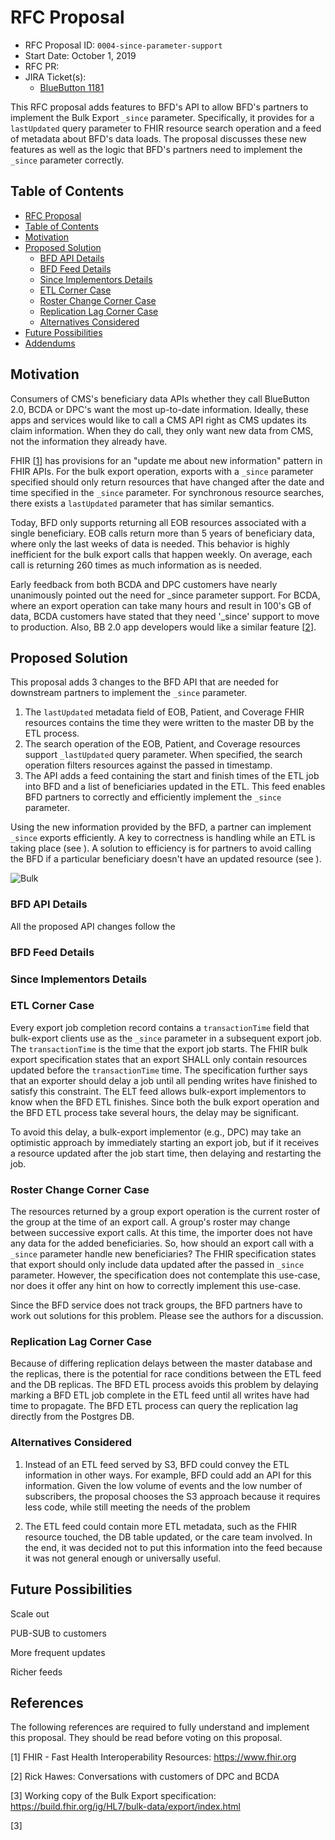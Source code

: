 # RFC Proposal
[RFC Proposal]: #rfc-proposal

* RFC Proposal ID: `0004-since-parameter-support` 
* Start Date: October 1, 2019
* RFC PR: 
* JIRA Ticket(s): 
    - [BlueButton 1181](https://jira.cms.gov/browse/BLUEBUTTON-1181)


This RFC proposal adds features to BFD's API to allow BFD's partners to implement the Bulk Export `_since` parameter. Specifically, it provides for a `lastUpdated` query parameter to FHIR resource search operation and a feed of metadata about BFD's data loads. The proposal discusses these new features as well as the logic that BFD's partners need to implement the `_since` parameter correctly. 

## Table of Contents

* [RFC Proposal](#rfc-proposal)
* [Table of Contents](#table-of-contents)
* [Motivation](#motivation)
* [Proposed Solution](#proposed-solution)
    * [BFD API Details](#bfd-api-details)
    * [BFD Feed Details](#bfd-feed-details)
    * [Since Implementors Details](#since-implementors-details)
    * [ETL Corner Case](#etl-corner-case)
    * [Roster Change Corner Case](#roster-change-corner-case)
    * [Replication Lag Corner Case](#replication-lag-corner-case)
    * [Alternatives Considered](#alternatives-considered)
* [Future Possibilities](#future-possibilities)
* [Addendums](#addendums)

## Motivation
[Motivation]: #motivation

Consumers of CMS's beneficiary data APIs whether they call BlueButton 2.0, BCDA or DPC's want the most up-to-date information. Ideally, these apps and services would like to call a CMS API right as CMS updates its claim information. When they do call, they only want new data from CMS, not the information they already have. 

FHIR \[[1](#ref1)\] has provisions for an "update me about new information" pattern in FHIR APIs. For the bulk export operation, exports with a `_since` parameter specified should only return resources that have changed after the date and time specified in the `_since` parameter. For synchronous resource searches, there exists a `lastUpdated` parameter that has similar semantics. 

Today, BFD only supports returning all EOB resources associated with a single beneficiary. EOB calls return more than 5 years of beneficiary data, where only the last weeks of data is needed. This behavior is highly inefficient for the bulk export calls that happen weekly. On average, each call is returning 260 times as much information as is needed. 

Early feedback from both BCDA and DPC customers have nearly unanimously pointed out the need for _since parameter support. For BCDA, where an export operation can take many hours and result in 100's GB of data, BCDA customers have stated that they need '_since' support to move to production. Also, BB 2.0 app developers would like a similar feature  \[[2](#ref2)\]. 

## Proposed Solution

This proposal adds 3 changes to the BFD API that are needed for downstream partners to implement the `_since` parameter. 

1. The `lastUpdated` metadata field of EOB, Patient, and Coverage FHIR resources contains the time they were written to the master DB by the ETL process. 
2. The search operation of the EOB, Patient, and Coverage resources support `_lastUpdated` query parameter. When specified, the search operation filters resources against the passed in timestamp. 
3. The API adds a feed containing the start and finish times of the ETL job into BFD and a list of beneficiaries updated in the ETL. This feed enables BFD partners to correctly and efficiently implement the `_since` parameter. 

Using the new information provided by the BFD, a partner can implement `_since` exports efficiently. A key to correctness is handling while an ETL is taking place (see []()). A solution to efficiency is for partners to avoid calling the BFD if a particular beneficiary doesn't have an updated resource (see []()).

![Bulk ](https://www.websequencediagrams.com/files/render?link=zfMUJyQaf18DNUb6IQoPN2EBeq9tMctYXXupx6T5Co8gB3t9ysmhat0ToalxZ6p2)

### BFD API Details

All the proposed API changes follow the 


### BFD Feed Details

### Since Implementors Details

### ETL Corner Case

Every export job completion record contains a `transactionTime` field that bulk-export clients use as the `_since` parameter in a subsequent export job. The `transactionTime` is the time that the export job starts. The FHIR bulk export specification states that an export SHALL only contain resources updated before the `transactionTime` time. The specification further says that an exporter should delay a job until all pending writes have finished to satisfy this constraint. The ELT feed allows bulk-export implementors to know when the BFD ETL finishes. Since both the bulk export operation and the BFD ETL process take several hours, the delay may be significant. 

To avoid this delay, a bulk-export implementor (e.g., DPC) may take an optimistic approach by immediately starting an export job, but if it receives a resource updated after the job start time, then delaying and restarting the job.  

### Roster Change Corner Case

The resources returned by a group export operation is the current roster of the group at the time of an export call. A group's roster may change between successive export calls. At this time, the importer does not have any data for the added beneficiaries. So, how should an export call with a `_since` parameter handle new beneficiaries? The FHIR specification states that export should only include data updated after the passed in `_since` parameter. However, the specification does not contemplate this use-case, nor does it offer any hint on how to correctly implement this use-case. 

Since the BFD service does not track groups, the BFD partners have to work out solutions for this problem. Please see the authors for a discussion. 

### Replication Lag Corner Case

Because of differing replication delays between the master database and the replicas, there is the potential for race conditions between the ETL feed and the DB replicas.  The BFD ETL process avoids this problem by delaying marking a BFD ETL job complete in the ETL feed until all writes have had time to propagate. The BFD ETL process can query the replication lag directly from the Postgres DB. 

### Alternatives Considered

1. Instead of an ETL feed served by S3, BFD could convey the ETL information in other ways. For example, BFD could add an API for this information. Given the low volume of events and the low number of subscribers, the proposal chooses the S3 approach because it requires less code, while still meeting the needs of the problem

2. The ETL feed could contain more ETL metadata, such as the FHIR resource touched, the DB table updated, or the care team involved. In the end, it was decided not to put this information into the
feed because it was not general enough or universally useful. 

## Future Possibilities

Scale out

PUB-SUB to customers

More frequent updates 

Richer feeds 

## References

The following references are required to fully understand and implement this proposal. They should be read before voting on this proposal.

<a id="ref1"></a>
[1] FHIR - Fast Health Interoperability Resources: <https://www.fhir.org>

<a id="ref2"></a>
[2] Rick Hawes: Conversations with customers of DPC and BCDA

<a id="ref3"></a>
[3] Working copy of the Bulk Export specification: <https://build.fhir.org/ig/HL7/bulk-data/export/index.html>


<a id="ref3"></a>
[3]   


